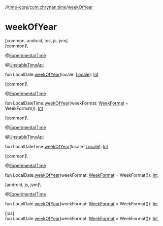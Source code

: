//[time-core](../../index.md)/[com.chrynan.time](index.md)/[weekOfYear](week-of-year.md)

# weekOfYear

[common, android, ios, js, jvm]\
[common]\

@[ExperimentalTime](https://kotlinlang.org/api/latest/jvm/stdlib/kotlin.time/-experimental-time/index.html)

@[UnstableTimeApi](-unstable-time-api/index.md)

fun LocalDate.[weekOfYear](week-of-year.md)(locale: [Locale](-locale/index.md)): [Int](https://kotlinlang.org/api/latest/jvm/stdlib/kotlin/-int/index.html)

[common]\

@[ExperimentalTime](https://kotlinlang.org/api/latest/jvm/stdlib/kotlin.time/-experimental-time/index.html)

fun LocalDateTime.[weekOfYear](week-of-year.md)(weekFormat: [WeekFormat](-week-format/index.md) = WeekFormat()): [Int](https://kotlinlang.org/api/latest/jvm/stdlib/kotlin/-int/index.html)

[common]\

@[ExperimentalTime](https://kotlinlang.org/api/latest/jvm/stdlib/kotlin.time/-experimental-time/index.html)

@[UnstableTimeApi](-unstable-time-api/index.md)

fun LocalDateTime.[weekOfYear](week-of-year.md)(locale: [Locale](-locale/index.md)): [Int](https://kotlinlang.org/api/latest/jvm/stdlib/kotlin/-int/index.html)

[common]\

@[ExperimentalTime](https://kotlinlang.org/api/latest/jvm/stdlib/kotlin.time/-experimental-time/index.html)

fun LocalDate.[weekOfYear](week-of-year.md)(weekFormat: [WeekFormat](-week-format/index.md) = WeekFormat()): [Int](https://kotlinlang.org/api/latest/jvm/stdlib/kotlin/-int/index.html)

[android, js, jvm]\

@[ExperimentalTime](https://kotlinlang.org/api/latest/jvm/stdlib/kotlin.time/-experimental-time/index.html)

fun LocalDate.[weekOfYear](week-of-year.md)(weekFormat: [WeekFormat](../../../time-core/time-core/com.chrynan.time/-week-format/index.md) = WeekFormat()): [Int](https://kotlinlang.org/api/latest/jvm/stdlib/kotlin/-int/index.html)

[ios]\
fun LocalDate.[weekOfYear](week-of-year.md)(weekFormat: [WeekFormat](../../../time-core/time-core/com.chrynan.time/-week-format/index.md) = WeekFormat()): [Int](https://kotlinlang.org/api/latest/jvm/stdlib/kotlin/-int/index.html)
